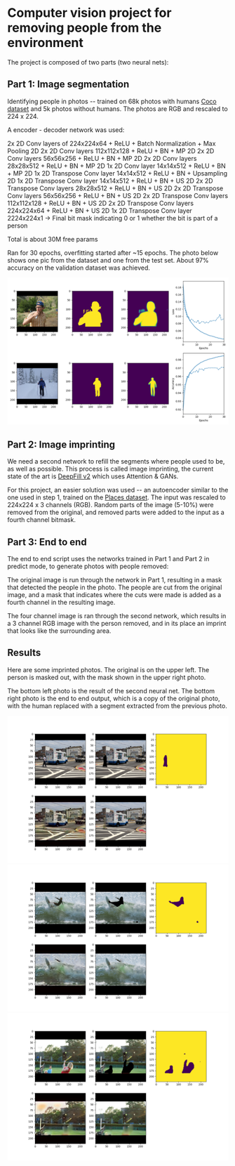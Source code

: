 # Computer vision project for removing people from the environment

The project is composed of two parts (two neural nets):

## Part 1: Image segmentation

Identifying people in photos -- trained on 68k photos with humans [Coco dataset](http://cocodataset.org/#home) and 5k photos without humans. The photos are RGB and rescaled to 224 x 224.

A encoder - decoder network was used:

2x 2D Conv layers of 224x224x64 + ReLU + Batch Normalization + Max Pooling 2D
2x 2D Conv layers 112x112x128 + ReLU + BN + MP 2D
2x 2D Conv layers 56x56x256 + ReLU + BN + MP 2D
2x 2D Conv layers 28x28x512 + ReLU + BN + MP 2D
1x 2D Conv layer 14x14x512 + ReLU + BN + MP 2D
1x 2D Transpose Conv layer 14x14x512 + ReLU + BN + Upsampling 2D
1x 2D Transpose Conv layer 14x14x512 + ReLU + BN + US 2D
2x 2D Transpose Conv layers 28x28x512 + ReLU + BN + US 2D
2x 2D Transpose Conv layers 56x56x256 + ReLU + BN + US 2D
2x 2D Transpose Conv layers 112x112x128 + ReLU + BN + US 2D
2x 2D Transpose Conv layers 224x224x64 + ReLU + BN + US 2D
1x 2D Transpose Conv layer 2224x224x1 -> Final bit mask indicating 0 or 1 whether the bit is part of a person

Total is about 30M free params


Ran for 30 epochs, overfitting started after ~15 epochs. The photo below shows one pic from the dataset and one from the test set. About 97% accuracy on the validation dataset was achieved.

![](plot-30.png)


## Part 2: Image imprinting

We need a second network to refill the segments where people used to be, as well as possible. This process is called image imprinting, the current state of the art is [DeepFill v2](https://github.com/JiahuiYu/generative_inpainting) which uses Attention & GANs.

For this project, an easier solution was used -- an autoencoder similar to the one used in step 1, trained on the [Places dataset](http://places2.csail.mit.edu/). The input was rescaled to 224x224 x 3 channels (RGB). Random parts of the image (5-10%) were removed from the original, and removed parts were added to the input as a fourth channel bitmask.


## Part 3: End to end

The end to end script uses the networks trained in Part 1 and Part 2 in predict mode, to generate photos with people removed:

The original image is run through the network in Part 1, resulting in a mask that detected the people in the photo.
The people are cut from the original image, and a mask that indicates where the cuts were made is added as a fourth channel in the resulting image.

The four channel image is ran through the second network, which results in a 3 channel RGB image with the person removed, and in its place an imprint that looks like the surrounding area.

## Results

Here are some imprinted photos. The original is on the upper left. The person is masked out, with the mask shown in the upper right photo.

The bottom left photo is the result of the second neural net. The bottom right photo is the end to end output, which is a copy of the original photo, with the human replaced with a segment extracted from the previous photo.


![](results/plot-2.png)
![](results/plot-3.png)
![](results/plot-6.png)
